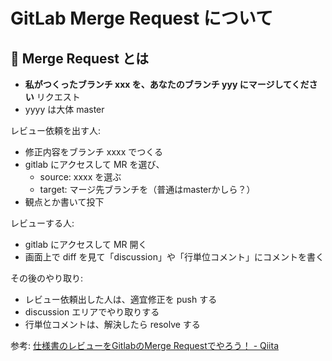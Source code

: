 # GitLab Merge Request について

## :memo: Merge Request とは
- **私がつくったブランチ xxx を、あなたのブランチ yyy にマージしてください** リクエスト
- yyyy は大体 master

レビュー依頼を出す人:

- 修正内容をブランチ xxxx でつくる
- gitlab にアクセスして MR を選び、
    - source: xxxx を選ぶ
    - target: マージ先ブランチを（普通はmasterかしら？）
- 観点とか書いて投下

レビューする人:

- gitlab にアクセスして MR 開く
- 画面上で diff を見て「discussion」や「行単位コメント」にコメントを書く

その後のやり取り:

- レビュー依頼出した人は、適宜修正を push する
- discussion エリアでやり取りする
- 行単位コメントは、解決したら resolve する

参考: [仕様書のレビューをGitlabのMerge Requestでやろう！ - Qiita](https://qiita.com/chaspy/items/a4fe44fecf6b8fb0e587)
